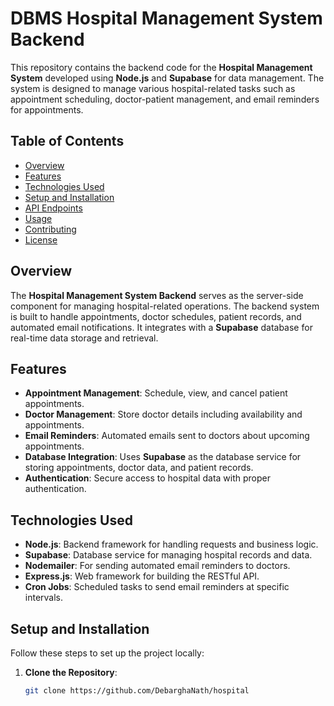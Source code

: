 # DBMS Hospital Management System Backend

This repository contains the backend code for the **Hospital Management System** developed using **Node.js** and **Supabase** for data management. The system is designed to manage various hospital-related tasks such as appointment scheduling, doctor-patient management, and email reminders for appointments.

## Table of Contents

- [Overview](#overview)
- [Features](#features)
- [Technologies Used](#technologies-used)
- [Setup and Installation](#setup-and-installation)
- [API Endpoints](#api-endpoints)
- [Usage](#usage)
- [Contributing](#contributing)
- [License](#license)

## Overview

The **Hospital Management System Backend** serves as the server-side component for managing hospital-related operations. The backend system is built to handle appointments, doctor schedules, patient records, and automated email notifications. It integrates with a **Supabase** database for real-time data storage and retrieval.

## Features

- **Appointment Management**: Schedule, view, and cancel patient appointments.
- **Doctor Management**: Store doctor details including availability and appointments.
- **Email Reminders**: Automated emails sent to doctors about upcoming appointments.
- **Database Integration**: Uses **Supabase** as the database service for storing appointments, doctor data, and patient records.
- **Authentication**: Secure access to hospital data with proper authentication.
  
## Technologies Used

- **Node.js**: Backend framework for handling requests and business logic.
- **Supabase**: Database service for managing hospital records and data.
- **Nodemailer**: For sending automated email reminders to doctors.
- **Express.js**: Web framework for building the RESTful API.
- **Cron Jobs**: Scheduled tasks to send email reminders at specific intervals.

## Setup and Installation

Follow these steps to set up the project locally:

1. **Clone the Repository**:
   ```bash
   git clone https://github.com/DebarghaNath/hospital

